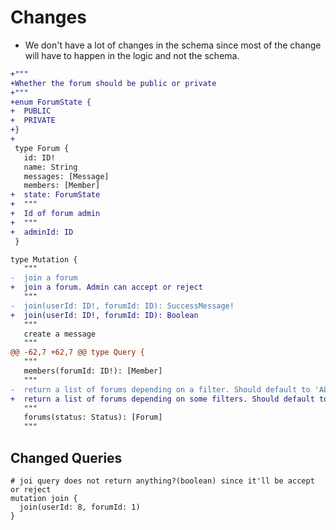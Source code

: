 # Changes

- We don't have a lot of changes in the schema since most of the change will have to happen in the logic and not the schema.

```diff
+"""
+Whether the forum should be public or private
+"""
+enum ForumState {
+  PUBLIC
+  PRIVATE
+}
+
 type Forum {
   id: ID!
   name: String
   messages: [Message]
   members: [Member]
+  state: ForumState
+  """
+  Id of forum admin
+  """
+  adminId: ID
 }

type Mutation {
   """
-  join a forum
+  join a forum. Admin can accept or reject
   """
-  join(userId: ID!, forumId: ID): SuccessMessage!
+  join(userId: ID!, forumId: ID): Boolean
   """
   create a message
   """
@@ -62,7 +62,7 @@ type Query {
   """
   members(forumId: ID!): [Member]
   """
-  return a list of forums depending on a filter. Should default to 'ALL'
+  return a list of forums depending on some filters. Should default to 'ALL'
   """
   forums(status: Status): [Forum]
   """
```

## Changed Queries

```gql
# joi query does not return anything?(boolean) since it'll be accept or reject
mutation join {
  join(userId: 8, forumId: 1)
}
```
